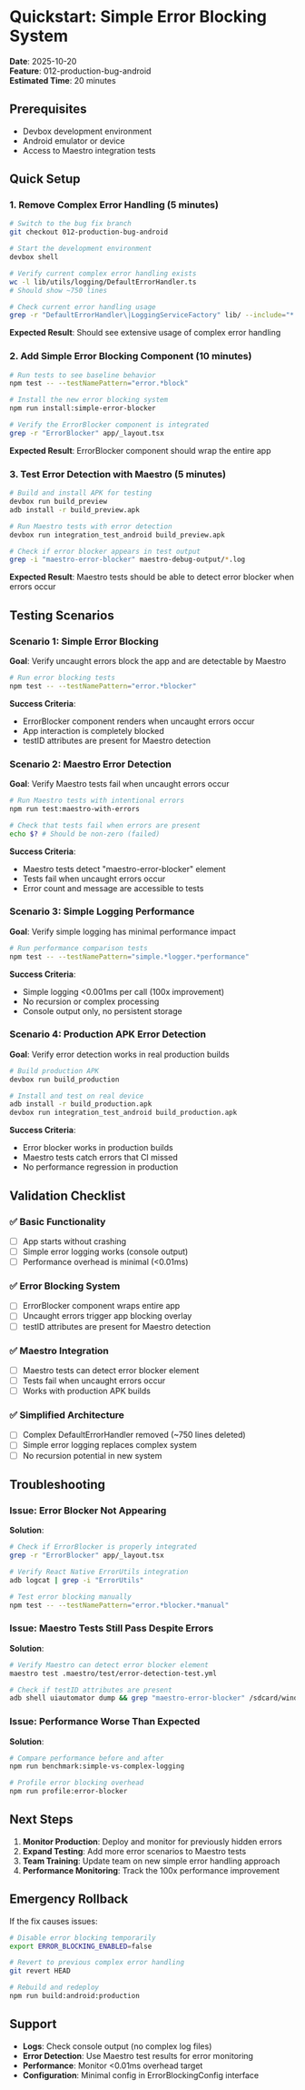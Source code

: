 # Quickstart: Simple Error Blocking System

**Date**: 2025-10-20  
**Feature**: 012-production-bug-android  
**Estimated Time**: 20 minutes

## Prerequisites

- Devbox development environment
- Android emulator or device
- Access to Maestro integration tests

## Quick Setup

### 1. Remove Complex Error Handling (5 minutes)

```bash
# Switch to the bug fix branch
git checkout 012-production-bug-android

# Start the development environment
devbox shell

# Verify current complex error handling exists
wc -l lib/utils/logging/DefaultErrorHandler.ts
# Should show ~750 lines

# Check current error handling usage
grep -r "DefaultErrorHandler\|LoggingServiceFactory" lib/ --include="*.ts" | wc -l
```

**Expected Result**: Should see extensive usage of complex error handling

### 2. Add Simple Error Blocking Component (10 minutes)

```bash
# Run tests to see baseline behavior
npm test -- --testNamePattern="error.*block"

# Install the new error blocking system
npm run install:simple-error-blocker

# Verify the ErrorBlocker component is integrated
grep -r "ErrorBlocker" app/_layout.tsx
```

**Expected Result**: ErrorBlocker component should wrap the entire app

### 3. Test Error Detection with Maestro (5 minutes)

```bash
# Build and install APK for testing
devbox run build_preview
adb install -r build_preview.apk

# Run Maestro tests with error detection
devbox run integration_test_android build_preview.apk

# Check if error blocker appears in test output
grep -i "maestro-error-blocker" maestro-debug-output/*.log
```

**Expected Result**: Maestro tests should be able to detect error blocker when errors occur

## Testing Scenarios

### Scenario 1: Simple Error Blocking

**Goal**: Verify uncaught errors block the app and are detectable by Maestro

```bash
# Run error blocking tests
npm test -- --testNamePattern="error.*blocker"
```

**Success Criteria**:
- ErrorBlocker component renders when uncaught errors occur
- App interaction is completely blocked
- testID attributes are present for Maestro detection

### Scenario 2: Maestro Error Detection

**Goal**: Verify Maestro tests fail when uncaught errors occur

```bash
# Run Maestro tests with intentional errors
npm run test:maestro-with-errors

# Check that tests fail when errors are present
echo $? # Should be non-zero (failed)
```

**Success Criteria**:
- Maestro tests detect "maestro-error-blocker" element
- Tests fail when uncaught errors occur
- Error count and message are accessible to tests

### Scenario 3: Simple Logging Performance

**Goal**: Verify simple logging has minimal performance impact

```bash
# Run performance comparison tests
npm test -- --testNamePattern="simple.*logger.*performance"
```

**Success Criteria**:
- Simple logging <0.001ms per call (100x improvement)
- No recursion or complex processing
- Console output only, no persistent storage

### Scenario 4: Production APK Error Detection

**Goal**: Verify error detection works in real production builds

```bash
# Build production APK
devbox run build_production

# Install and test on real device
adb install -r build_production.apk
devbox run integration_test_android build_production.apk
```

**Success Criteria**:
- Error blocker works in production builds
- Maestro tests catch errors that CI missed
- No performance regression in production

## Validation Checklist

### ✅ Basic Functionality
- [ ] App starts without crashing
- [ ] Simple error logging works (console output)
- [ ] Performance overhead is minimal (<0.01ms)

### ✅ Error Blocking System
- [ ] ErrorBlocker component wraps entire app
- [ ] Uncaught errors trigger app blocking overlay
- [ ] testID attributes are present for Maestro detection

### ✅ Maestro Integration
- [ ] Maestro tests can detect error blocker element
- [ ] Tests fail when uncaught errors occur
- [ ] Works with production APK builds

### ✅ Simplified Architecture
- [ ] Complex DefaultErrorHandler removed (~750 lines deleted)
- [ ] Simple error logging replaces complex system
- [ ] No recursion potential in new system

## Troubleshooting

### Issue: Error Blocker Not Appearing

**Solution**: 
```bash
# Check if ErrorBlocker is properly integrated
grep -r "ErrorBlocker" app/_layout.tsx

# Verify React Native ErrorUtils integration
adb logcat | grep -i "ErrorUtils"

# Test error blocking manually
npm test -- --testNamePattern="error.*blocker.*manual"
```

### Issue: Maestro Tests Still Pass Despite Errors

**Solution**:
```bash
# Verify Maestro can detect error blocker element
maestro test .maestro/test/error-detection-test.yml

# Check if testID attributes are present
adb shell uiautomator dump && grep "maestro-error-blocker" /sdcard/window_dump.xml
```

### Issue: Performance Worse Than Expected

**Solution**:
```bash
# Compare performance before and after
npm run benchmark:simple-vs-complex-logging

# Profile error blocking overhead
npm run profile:error-blocker
```

## Next Steps

1. **Monitor Production**: Deploy and monitor for previously hidden errors
2. **Expand Testing**: Add more error scenarios to Maestro tests
3. **Team Training**: Update team on new simple error handling approach
4. **Performance Monitoring**: Track the 100x performance improvement

## Emergency Rollback

If the fix causes issues:

```bash
# Disable error blocking temporarily
export ERROR_BLOCKING_ENABLED=false

# Revert to previous complex error handling
git revert HEAD

# Rebuild and redeploy
npm run build:android:production
```

## Support

- **Logs**: Check console output (no complex log files)
- **Error Detection**: Use Maestro test results for error monitoring
- **Performance**: Monitor <0.01ms overhead target
- **Configuration**: Minimal config in ErrorBlockingConfig interface